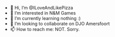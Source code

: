 - 👋 Hi, I’m @ILoveAndLikePizza
- 👀 I’m interested in N&M Games
- 🌱 I’m currently learning nothing :)
- 💞️ I’m looking to collaborate on DJO Amersfoort
- 📫 How to reach me: NOT. Sorry.

<!---
ILoveAndLikePizza/ILoveAndLikePizza is a ✨ special ✨ repository because its `README.md` (this file) appears on your GitHub profile.
You can click the Preview link to take a look at your changes.
--->
